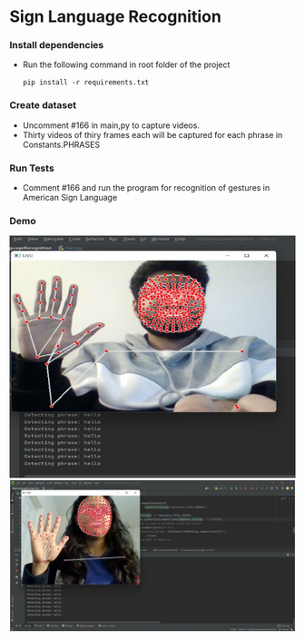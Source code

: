 # Sign Language Recognition

### Install dependencies

* Run the following command in root folder of the project
    ```
    pip install -r requirements.txt
    ```

### Create dataset
* Uncomment #166 in main,py to capture videos.
* Thirty videos of thiry frames each will be captured for each phrase in Constants.PHRASES

### Run Tests

* Comment #166 and run the program for recognition of gestures in American Sign Language

### Demo
![alt text](demo.png "Hello")
![alt text](asl.jpg "Hello")